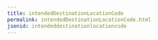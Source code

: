 ```yaml
---
title: intendedDestinationLocationCode
permalink: intendedDestinationLocationCode.html
jsonid: intendeddestinationlocationcode
---
```

